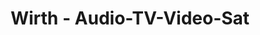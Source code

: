 ---
title: "Wirth - Audio-TV-Video-Sat"
url: /lilienthal/wirth-audio-tv-video-sat/
shop: Elektronik
---